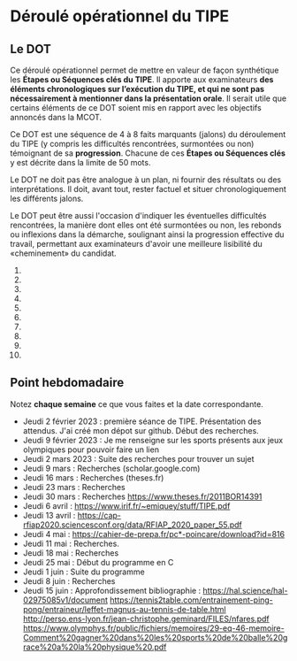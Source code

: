 # Déroulé opérationnel du TIPE

## Le DOT

Ce déroulé opérationnel permet de mettre en valeur de façon synthétique les **Étapes ou Séquences clés du TIPE**. Il apporte aux examinateurs **des éléments chronologiques sur l’exécution du TIPE, et qui ne sont pas nécessairement à mentionner dans la présentation orale**. Il serait utile que certains éléments de ce DOT soient mis en rapport avec les objectifs annoncés dans la MCOT.

Ce DOT est une séquence de 4 à 8 faits marquants (jalons) du déroulement du TIPE (y compris les difficultés rencontrées, surmontées ou non) témoignant de sa **progression**. Chacune de ces **Étapes ou Séquences clés** y est décrite dans la limite de 50 mots.

Le DOT ne doit pas être analogue à un plan, ni fournir des résultats ou des interprétations. Il doit, avant tout, rester factuel et situer chronologiquement les différents jalons.

Le DOT peut être aussi l'occasion d'indiquer les éventuelles difficultés rencontrées, la manière dont elles ont été surmontées ou non, les rebonds ou inflexions dans la démarche, soulignant ainsi la progression effective du travail, permettant aux examinateurs d'avoir une meilleure lisibilité du «cheminement» du candidat.

1. 
2. 
3. 
4. 
5. 
6. 
7. 
8. 
9. 
10. 

## Point hebdomadaire

Notez **chaque semaine** ce que vous faites et la date correspondante.

- Jeudi 2 février 2023 : première séance de TIPE. Présentation des attendus. J'ai créé mon dépot sur github. Début des recherches.
- Jeudi 9 février 2023 : Je me renseigne sur les sports présents aux jeux olympiques pour pouvoir faire un lien
- Jeudi 2 mars 2023 : Suite des recherches pour trouver un sujet
- Jeudi 9 mars : Recherches (scholar.google.com)
- Jeudi 16 mars : Recherches (theses.fr)
- Jeudi 23 mars : Recherches
- Jeudi 30 mars : Recherches
  https://www.theses.fr/2011BOR14391
- Jeudi 6 avril : https://www.irif.fr/~emiquey/stuff/TIPE.pdf
- Jeudi 13 avril : https://cap-rfiap2020.sciencesconf.org/data/RFIAP_2020_paper_55.pdf
- Jeudi 4 mai : https://cahier-de-prepa.fr/pc*-poincare/download?id=816
- Jeudi 11 mai : Recherches.
- Jeudi 18 mai : Recherches
- Jeudi 25 mai : Début du programme en C
- Jeudi 1 juin : Suite du programme
- Jeudi 8 juin : Recherches
- Jeudi 15 juin : Approfondissement bibliographie :
  https://hal.science/hal-02975085v1/document
  https://tennis2table.com/entrainement-ping-pong/entraineur/leffet-magnus-au-tennis-de-table.html
  http://perso.ens-lyon.fr/jean-christophe.geminard/FILES/nfares.pdf
  https://www.olymphys.fr/public/fichiers/memoires/29-eq-46-memoire-Comment%20gagner%20dans%20les%20sports%20de%20balle%20grace%20a%20la%20physique%20.pdf




